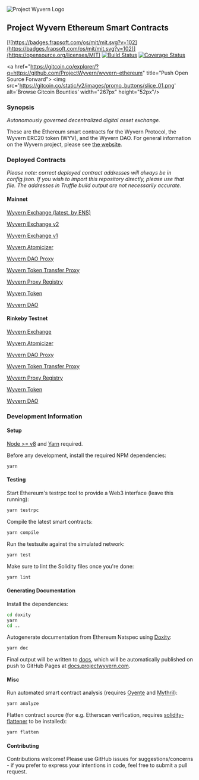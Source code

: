 ![Project Wyvern Logo](https://media.githubusercontent.com/media/ProjectWyvern/wyvern-branding/master/logo/logo-square-red-transparent-200x200.png?raw=true "Project Wyvern Logo")

## Project Wyvern Ethereum Smart Contracts

[![https://badges.frapsoft.com/os/mit/mit.svg?v=102](https://badges.frapsoft.com/os/mit/mit.svg?v=102)](https://opensource.org/licenses/MIT) [![Build Status](https://travis-ci.org/ProjectWyvern/wyvern-ethereum.svg?branch=master)](https://travis-ci.org/ProjectWyvern/wyvern-ethereum) [![Coverage Status](https://coveralls.io/repos/github/ProjectWyvern/wyvern-ethereum/badge.svg?branch=master)](https://coveralls.io/github/ProjectWyvern/wyvern-ethereum?branch=master)

<a href="https://gitcoin.co/explorer/?q=https://github.com/ProjectWyvern/wyvern-ethereum" title=”Push Open Source Forward”>
  <img src='https://gitcoin.co/static/v2/images/promo_buttons/slice_01.png' alt=’Browse Gitcoin Bounties’ width="267px" height="52px"/>
</a>

### Synopsis

*Autonomously governed decentralized digital asset exchange.*

These are the Ethereum smart contracts for the Wyvern Protocol, the Wyvern ERC20 token (WYV), and the Wyvern DAO. For general information on the Wyvern project, please see [the website](https://projectwyvern.com).

### Deployed Contracts

*Please note: correct deployed contract addresses will always be in config.json. If you wish to import this repository directly, please use that file. The addresses in Truffle build output are not necessarily accurate.*

#### Mainnet

[Wyvern Exchange (latest, by ENS)](https://etherscan.io/address/wyvernexchange.eth)

[Wyvern Exchange v2](https://etherscan.io/address/0xb5aa1fb7027290d6d5cbbe3b1aecd5317fa582ec)

[Wyvern Exchange v1](https://etherscan.io/address/0xf14f06e227C015b398b8069314F4B8d1d7022c9e)

[Wyvern Atomicizer](https://etherscan.io/address/wyvernatomicizer.eth)

[Wyvern DAO Proxy](https://etherscan.io/address/wyverndaoproxy.eth)

[Wyvern Token Transfer Proxy](https://etherscan.io/address/wyverntokentransferproxy.eth)

[Wyvern Proxy Registry](https://etherscan.io/address/wyvernproxyregistry.eth)

[Wyvern Token](https://etherscan.io/address/wyverntoken.eth)

[Wyvern DAO](https://etherscan.io/address/wyverndao.eth)

#### Rinkeby Testnet

[Wyvern Exchange](https://rinkeby.etherscan.io/address/0x21e808e0907229fa8caa449eff806a50135471b6)

[Wyvern Atomicizer](https://rinkeby.etherscan.io/address/0x4f5f5b3914e8262b43a73b38eaaf3612b7071d6d)

[Wyvern DAO Proxy](https://rinkeby.etherscan.io/address/0xa21b8f3dab07912e6481ef107fcae055d2cba4a1)

[Wyvern Token Transfer Proxy](https://rinkeby.etherscan.io/address/0xfd413cbde1e7449e396161a54a160fb854073a7f)

[Wyvern Proxy Registry](https://rinkeby.etherscan.io/address/0x3e2c756c6b546d84cab3d2d5674debb560d70fbd)

[Wyvern Token](https://rinkeby.etherscan.io/address/0xd1be358dab323802a3c469b0787476fdcb8af5d6)

[Wyvern DAO](https://rinkeby.etherscan.io/address/0x1b4c767502d01deee83af491c946b469e0620e30)

### Development Information

#### Setup

[Node >= v8](https://nodejs.org/en/) and [Yarn](https://yarnpkg.com/en/) required.

Before any development, install the required NPM dependencies:

```bash
yarn
```

#### Testing

Start Ethereum's testrpc tool to provide a Web3 interface (leave this running):

```bash
yarn testrpc
```

Compile the latest smart contracts:

```bash
yarn compile
```

Run the testsuite against the simulated network:

```bash
yarn test
```

Make sure to lint the Solidity files once you're done:

```bash
yarn lint
```

#### Generating Documentation

Install the dependencies:

```bash
cd doxity
yarn
cd ..
```

Autogenerate documentation from Ethereum Natspec using [Doxity](https://github.com/DigixGlobal/doxity):

```bash
yarn doc
```

Final output will be written to [docs](docs), which will be automatically published on push to GitHub Pages at [docs.projectwyvern.com](https://docs.projectwyvern.com).

#### Misc

Run automated smart contract analysis (requires [Oyente](https://github.com/melonproject/oyente) and [Mythril](https://github.com/ConsenSys/mythril)):

```bash
yarn analyze
```

Flatten contract source (for e.g. Etherscan verification, requires [solidity-flattener](https://github.com/BlockCatIO/solidity-flattener) to be installed):
```bash
yarn flatten
```

#### Contributing

Contributions welcome! Please use GitHub issues for suggestions/concerns - if you prefer to express your intentions in code, feel free to submit a pull request.

